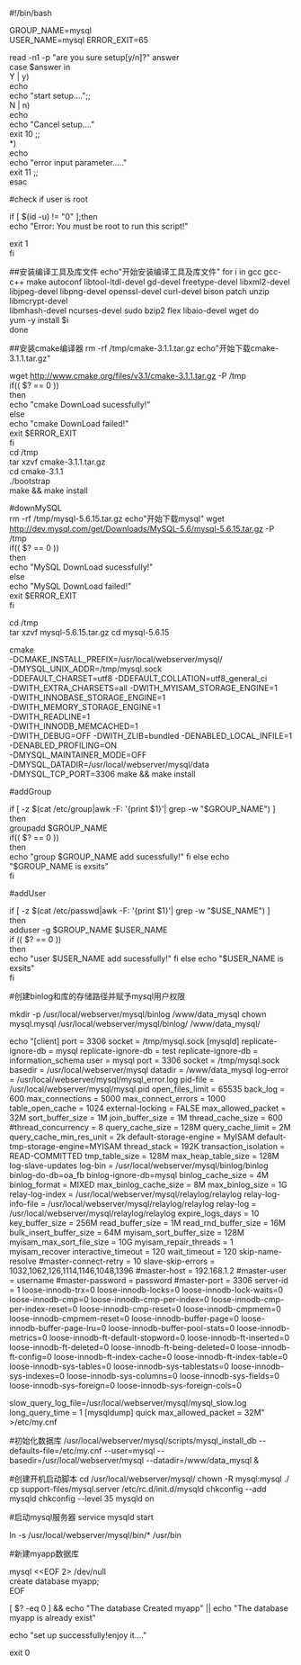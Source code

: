 #!/bin/bash

GROUP_NAME=mysql  
USER_NAME=mysql
ERROR_EXIT=65

read -n1 -p "are you sure setup[y/n]?" answer  
 case $answer in   
 Y | y)  
       echo   
       echo "start setup....";;  
 N | n)  
       echo   
       echo "Cancel setup...."  
       exit 10 ;;  
   *)  
       echo   
       echo "error input parameter....."   
       exit 11 ;;  
 esac  
 
#check if user is root    

if [ $(id -u) != "0" ];then  
   echo "Error: You must be root to run this script!"  
   

   exit 1  
fi  

##安装编译工具及库文件
echo"开始安装编译工具及库文件"
for i in gcc gcc-c++ make autoconf libtool-ltdl-devel gd-devel freetype-devel libxml2-devel \
                   libjpeg-devel libpng-devel openssl-devel curl-devel bison patch unzip libmcrypt-devel \
                   libmhash-devel ncurses-devel sudo bzip2 flex libaio-devel wget
do    
         yum -y install $i   
done 

##安装cmake编译器
rm -rf /tmp/cmake-3.1.1.tar.gz
echo"开始下载cmake-3.1.1.tar.gz"

wget http://www.cmake.org/files/v3.1/cmake-3.1.1.tar.gz -P /tmp  
     if(( $? == 0 ))  
       then  
        echo "cmake DownLoad sucessfully!"   
       else  
        echo "cmake DownLoad failed!"  
        exit $ERROR_EXIT  
     fi  
cd /tmp  
tar xzvf cmake-3.1.1.tar.gz   
cd cmake-3.1.1  
./bootstrap  
make && make install



#downMySQL  
 rm -rf /tmp/mysql-5.6.15.tar.gz
 echo"开始下载mysql"
 wget http://dev.mysql.com/get/Downloads/MySQL-5.6/mysql-5.6.15.tar.gz -P /tmp   
     if(( $? == 0 ))  
       then   
        echo "MySQL DownLoad sucessfully!"   
       else   
        echo "MySQL DownLoad failed!"  
        exit $ERROR_EXIT  
     fi  
  
  
cd /tmp  
tar xzvf mysql-5.6.15.tar.gz 
cd mysql-5.6.15

cmake \
   -DCMAKE_INSTALL_PREFIX=/usr/local/webserver/mysql/ \
   -DMYSQL_UNIX_ADDR=/tmp/mysql.sock \
   -DDEFAULT_CHARSET=utf8 -DDEFAULT_COLLATION=utf8_general_ci \
   -DWITH_EXTRA_CHARSETS=all -DWITH_MYISAM_STORAGE_ENGINE=1 \
   -DWITH_INNOBASE_STORAGE_ENGINE=1 \
   -DWITH_MEMORY_STORAGE_ENGINE=1 \
   -DWITH_READLINE=1 \
   -DWITH_INNODB_MEMCACHED=1 \
   -DWITH_DEBUG=OFF -DWITH_ZLIB=bundled -DENABLED_LOCAL_INFILE=1 \
   -DENABLED_PROFILING=ON \
   -DMYSQL_MAINTAINER_MODE=OFF \
   -DMYSQL_DATADIR=/usr/local/webserver/mysql/data \
   -DMYSQL_TCP_PORT=3306
make && make install

#addGroup  
  
if [ -z $(cat /etc/group|awk -F: '{print $1}'| grep -w "$GROUP_NAME") ]  
then  
  groupadd  $GROUP_NAME  
    if(( $? == 0 ))  
      then  
         echo "group $GROUP_NAME add sucessfully!"  
    fi     
else  
  echo "$GROUP_NAME is exsits"  
fi   
  
  
#addUser  
  
if [ -z $(cat /etc/passwd|awk -F: '{print $1}'| grep -w "$USE_NAME") ]  
then  
  adduser -g $GROUP_NAME $USER_NAME  
     if (( $? == 0 ))  
       then  
       echo "user $USER_NAME add sucessfully!"  
     fi  
else  
  echo "$USER_NAME is exsits"  
fi   

#创建binlog和库的存储路径并赋予mysql用户权限

mkdir -p /usr/local/webserver/mysql/binlog /www/data_mysql
chown mysql.mysql /usr/local/webserver/mysql/binlog/ /www/data_mysql/

echo "[client]
port = 3306
socket = /tmp/mysql.sock
[mysqld]
replicate-ignore-db = mysql
replicate-ignore-db = test
replicate-ignore-db = information_schema
user = mysql
port = 3306
socket = /tmp/mysql.sock
basedir = /usr/local/webserver/mysql
datadir = /www/data_mysql
log-error = /usr/local/webserver/mysql/mysql_error.log
pid-file = /usr/local/webserver/mysql/mysql.pid
open_files_limit = 65535
back_log = 600
max_connections = 5000
max_connect_errors = 1000
table_open_cache = 1024
external-locking = FALSE
max_allowed_packet = 32M
sort_buffer_size = 1M
join_buffer_size = 1M
thread_cache_size = 600
#thread_concurrency = 8
query_cache_size = 128M
query_cache_limit = 2M
query_cache_min_res_unit = 2k
default-storage-engine = MyISAM
default-tmp-storage-engine=MYISAM
thread_stack = 192K
transaction_isolation = READ-COMMITTED
tmp_table_size = 128M
max_heap_table_size = 128M
log-slave-updates
log-bin = /usr/local/webserver/mysql/binlog/binlog
binlog-do-db=oa_fb
binlog-ignore-db=mysql
binlog_cache_size = 4M
binlog_format = MIXED
max_binlog_cache_size = 8M
max_binlog_size = 1G
relay-log-index = /usr/local/webserver/mysql/relaylog/relaylog
relay-log-info-file = /usr/local/webserver/mysql/relaylog/relaylog
relay-log = /usr/local/webserver/mysql/relaylog/relaylog
expire_logs_days = 10
key_buffer_size = 256M
read_buffer_size = 1M
read_rnd_buffer_size = 16M
bulk_insert_buffer_size = 64M
myisam_sort_buffer_size = 128M
myisam_max_sort_file_size = 10G
myisam_repair_threads = 1
myisam_recover
interactive_timeout = 120
wait_timeout = 120
skip-name-resolve
#master-connect-retry = 10
slave-skip-errors = 1032,1062,126,1114,1146,1048,1396
#master-host = 192.168.1.2
#master-user = username
#master-password = password
#master-port = 3306
server-id = 1
loose-innodb-trx=0 
loose-innodb-locks=0 
loose-innodb-lock-waits=0 
loose-innodb-cmp=0 
loose-innodb-cmp-per-index=0
loose-innodb-cmp-per-index-reset=0
loose-innodb-cmp-reset=0 
loose-innodb-cmpmem=0 
loose-innodb-cmpmem-reset=0 
loose-innodb-buffer-page=0 
loose-innodb-buffer-page-lru=0 
loose-innodb-buffer-pool-stats=0 
loose-innodb-metrics=0 
loose-innodb-ft-default-stopword=0 
loose-innodb-ft-inserted=0 
loose-innodb-ft-deleted=0 
loose-innodb-ft-being-deleted=0 
loose-innodb-ft-config=0 
loose-innodb-ft-index-cache=0 
loose-innodb-ft-index-table=0 
loose-innodb-sys-tables=0 
loose-innodb-sys-tablestats=0 
loose-innodb-sys-indexes=0 
loose-innodb-sys-columns=0 
loose-innodb-sys-fields=0 
loose-innodb-sys-foreign=0 
loose-innodb-sys-foreign-cols=0

slow_query_log_file=/usr/local/webserver/mysql/mysql_slow.log
long_query_time = 1
[mysqldump]
quick
max_allowed_packet = 32M" >/etc/my.cnf

#初始化数据库
/usr/local/webserver/mysql/scripts/mysql_install_db --defaults-file=/etc/my.cnf  --user=mysql --basedir=/usr/local/webserver/mysql --datadir=/www/data_mysql &

#创建开机启动脚本
cd /usr/local/webserver/mysql/
chown -R mysql:mysql ./
cp support-files/mysql.server /etc/rc.d/init.d/mysqld 
chkconfig --add mysqld 
chkconfig --level 35 mysqld on

#启动mysql服务器
service mysqld start


ln -s /usr/local/webserver/mysql/bin/* /usr/bin


#新建myapp数据库

  
mysql <<EOF 2> /dev/null  
create database myapp;  
EOF
  
[ $? -eq 0 ] && echo "The database Created myapp" || echo "The database myapp is already exist"


echo "set up successfully!enjoy it...."

exit 0
